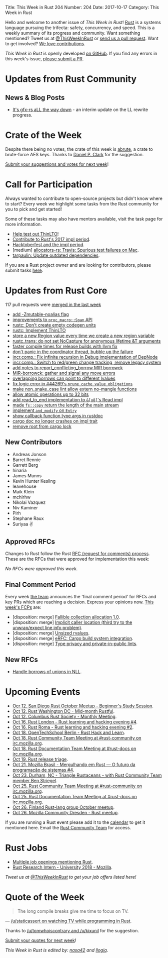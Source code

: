 Title: This Week in Rust 204
Number: 204
Date: 2017-10-17
Category: This Week in Rust

Hello and welcome to another issue of *This Week in Rust*!
[Rust](http://rust-lang.org) is a systems language pursuing the trifecta: safety, concurrency, and speed.
This is a weekly summary of its progress and community.
Want something mentioned? Tweet us at [@ThisWeekInRust](https://twitter.com/ThisWeekInRust) or [send us a pull request](https://github.com/cmr/this-week-in-rust).
Want to get involved? [We love contributions](https://github.com/rust-lang/rust/blob/master/CONTRIBUTING.md).

*This Week in Rust* is openly developed [on GitHub](https://github.com/cmr/this-week-in-rust).
If you find any errors in this week's issue, [please submit a PR](https://github.com/cmr/this-week-in-rust/pulls).

# Updates from Rust Community

## News & Blog Posts

* [It's gfx-rs aLL the way down](https://users.rust-lang.org/t/its-gfx-rs-all-the-way-down/13339) - an interim update on the LL rewrite progress.

# Crate of the Week

Despite there being no votes, the crate of this week is [abrute](https://crates.io/crates/abrute), a crate to brute-force AES keys.
Thanks to [Daniel P. Clark](https://users.rust-lang.org/u/danielpclark) for the suggestion.

[Submit your suggestions and votes for next week][submit_crate]!

[submit_crate]: https://users.rust-lang.org/t/crate-of-the-week/2704

# Call for Participation

Always wanted to contribute to open-source projects but didn't know where to start?
Every week we highlight some tasks from the Rust community for you to pick and get started!

Some of these tasks may also have mentors available, visit the task page for more information.

* [Help test out ThinLTO](https://internals.rust-lang.org/t/help-test-out-thinlto/6017)!
* [Contribute to Rust's 2017 impl period](https://www.rustaceans.org/findwork/impl).
* [Hacktoberfest and the impl period](http://blog.community.rs/2017/10/02/hacktoberfest-and-the-impl-period.html).
* [medium] [allocators-rs: Travis: Spurious test failures on Mac](https://github.com/ezrosent/allocators-rs/issues/36).
* [tarpaulin: Update outdated dependencies](https://github.com/xd009642/tarpaulin/issues/45).

If you are a Rust project owner and are looking for contributors, please submit tasks [here][guidelines].

[guidelines]: https://users.rust-lang.org/t/twir-call-for-participation/4821

# Updates from Rust Core

117 pull requests were [merged in the last week][merged]

[merged]: https://github.com/search?q=is%3Apr+org%3Arust-lang+is%3Amerged+merged%3A2017-10-02..2017-10-09

* [add -Zmutable-noalias flag](https://github.com/rust-lang/rust/pull/45012)
* [improvements to `proc_macro::Span` API](https://github.com/rust-lang/rust/pull/43604)
* [rustc: Don't create empty codegen units](https://github.com/rust-lang/rust/pull/45035)
* [rustc: Implement ThinLTO](https://github.com/rust-lang/rust/pull/44841)
* [store a new Region value every time we create a new region variable](https://github.com/rust-lang/rust/pull/44878)
* [rustc_trans: do not set NoCapture for anonymous lifetime &T arguments](https://github.com/rust-lang/rust/pull/45033)
* [faster compile times for release builds with llvm fix](https://github.com/rust-lang/rust/pull/45054)
* [don't panic in the coordinator thread, bubble up the failure](https://github.com/rust-lang/rust/pull/45111)
* [incr.comp.: Fix infinite recursion in Debug implementation of DepNode](https://github.com/rust-lang/rust/pull/45018)
* [incr.comp.: Switch to red/green change tracking, remove legacy system](https://github.com/rust-lang/rust/pull/44901)
* [add notes to report_conflicting_borrow MIR borrowck](https://github.com/rust-lang/rust/pull/44882)
* [MIR-borrowck: gather and signal any move errors](https://github.com/rust-lang/rust/pull/45016)
* [overlapping borrows can point to different lvalues](https://github.com/rust-lang/rust/pull/44999)
* [fix logic error in #44269's `prune_cache_value_obligations`](https://github.com/rust-lang/rust/pull/45065)
* [make non_snake_case lint allow extern no-mangle functions](https://github.com/rust-lang/rust/pull/44966)
* [allow atomic operations up to 32 bits](https://github.com/rust-lang/rust/pull/44978)
* [add read_to_end implementation to `&[u8]`'s Read impl](https://github.com/rust-lang/rust/pull/45083)
* [made `fs::copy` return the length of the main stream](https://github.com/rust-lang/rust/pull/44895)
* [implement `and_modify` on `Entry`](https://github.com/rust-lang/rust/pull/44734)
* [show callback function type args in rustdoc](https://github.com/rust-lang/rust/pull/44892)
* [cargo doc no longer crashes on impl trait](https://github.com/rust-lang/rust/pull/44860)
* [remove root from cargo lock](https://github.com/rust-lang/cargo/pull/4571)

## New Contributors

* Andreas Jonson
* Barret Rennie
* Garrett Berg
* hinaria
* James Munns
* Kevin Hunter Kesling
* leavehouse
* Maik Klein
* mchlrhw
* Nikolai Vazquez
* Niv Kaminer
* Pirh
* Stephane Raux
* Suriyaa ✌️️

## Approved RFCs

Changes to Rust follow the Rust [RFC (request for comments)
process](https://github.com/rust-lang/rfcs#rust-rfcs). These
are the RFCs that were approved for implementation this week:

*No RFCs were approved this week.*

## Final Comment Period

Every week [the team](https://www.rust-lang.org/team.html) announces the
'final comment period' for RFCs and key PRs which are reaching a
decision. Express your opinions now. [This week's FCPs][fcp] are:

[fcp]: https://github.com/rust-lang/rfcs/labels/final-comment-period

* [disposition: merge] [Fallible collection allocation 1.0](https://github.com/rust-lang/rfcs/pull/2116).
* [disposition: merge] [Implicit caller location (third try to the unwrap/expect line info problem)](https://github.com/rust-lang/rfcs/pull/2091).
* [disposition: merge] [Unsized rvalues](https://github.com/rust-lang/rfcs/pull/1909).
* [disposition: merge] [eRFC: Cargo build system integration](https://github.com/rust-lang/rfcs/pull/2136).
* [disposition: merge] [Type privacy and private-in-public lints](https://github.com/rust-lang/rfcs/pull/2145).

## New RFCs

* [Handle borrows of unions in NLL](https://github.com/rust-lang/rfcs/pull/2168).

# Upcoming Events

* [Ocr 12. San Diego Rust October Meetup - Beginner's Study Session](https://www.meetup.com/San-Diego-Rust/events/243960032/).
* [Oct 12. Rust Washington DC - Mid-month Rustful](https://www.meetup.com/RustDC/events/243672292/).
* [Oct 12. Columbus Rust Society - Monthly Meeting](https://www.meetup.com/columbus-rs/events/243389836/).
* [Oct 16. Rust London - Rust learning and hacking evening #4](https://www.meetup.com/Rust-London-User-Group/events/244021078/).
* [Oct 16. Rust Roma - Rust learning and hacking evening #2](https://www.meetup.com/it-IT/Rust-Roma/events/243948917/).
* [Oct 18. OpenTechSchool Berlin - Rust Hack and Learn](https://www.meetup.com/opentechschool-berlin/events/243663198/).
* [Oct 18. Rust Community Team Meeting at #rust-community on irc.mozilla.org](https://chat.mibbit.com/?server=irc.mozilla.org&channel=%23rust-community).
* [Oct 18. Rust Documentation Team Meeting at #rust-docs on irc.mozilla.org](https://chat.mibbit.com/?server=irc.mozilla.org&channel=%23rust-docs).
* [Oct 19. Rust release triage](https://internals.rust-lang.org/t/release-cycle-triage-proposal/3544).
* [Oct 21. Mozilla Brasil - Mergulhando em Rust — O futuro da programação de sistemas #4](https://www.eventbrite.com.br/e/mergulhando-em-rust-o-futuro-da-programacao-de-sistemas-4-registration-38145874337).
* [Oct 23. Durham, NC - Triangle Rustaceans - with Rust Community Team member Ben Striegel](https://www.meetup.com/triangle-rustaceans/events/243586365/).
* [Oct 25. Rust Community Team Meeting at #rust-community on irc.mozilla.org](https://chat.mibbit.com/?server=irc.mozilla.org&channel=%23rust-community).
* [Oct 25. Rust Documentation Team Meeting at #rust-docs on irc.mozilla.org](https://chat.mibbit.com/?server=irc.mozilla.org&channel=%23rust-docs).
* [Oct 26. Finland Rust-lang group October meetup](https://www.meetup.com/Finland-Rust-Meetup/events/243886850/).
* [Oct 26. Mozilla Community Dresden - Rust meetup](https://www.meetup.com/Mozilla-Community-Dresden/events/243915635/).

If you are running a Rust event please add it to the [calendar] to get
it mentioned here. Email the [Rust Community Team][community] for access.

[calendar]: https://www.google.com/calendar/embed?src=apd9vmbc22egenmtu5l6c5jbfc%40group.calendar.google.com
[community]: mailto:community-team@rust-lang.org

# Rust Jobs

* [Multiple job openings mentioning Rust](https://www.reddit.com/r/rust/comments/743qal/15_job_openings_mentioning_rust_in_this_months/).
* [Rust Research Intern - University 2018 - Mozilla](https://careers.mozilla.org/position/gh/864822).

*Tweet us at [@ThisWeekInRust](https://twitter.com/ThisWeekInRust) to get your job offers listed here!*

# Quote of the Week

> The long compile breaks give me time to focus on TV.

— [/u/staticassert on watching TV while programming in Rust](https://www.reddit.com/r/rust/comments/74tyqx/what_are_reasons_to_spend_time_on_rust/do1bzpx/).

Thanks to [/u/tomwhoiscontrary and /u/kixunil](https://www.reddit.com/r/rust/comments/74tyqx/what_are_reasons_to_spend_time_on_rust/do4n5xq/?context=3) for the suggestion.

[Submit your quotes for next week][submit]!

[submit]: http://users.rust-lang.org/t/twir-quote-of-the-week/328

*This Week in Rust is edited by: [nasa42](https://github.com/nasa42) and [llogiq](https://github.com/llogiq).*
